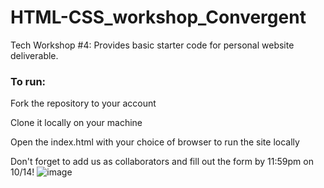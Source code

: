 # HTML-CSS_workshop_Convergent
Tech Workshop #4: Provides basic starter code for personal website deliverable.

### To run: 

Fork the repository to your account

Clone it locally on your machine

Open the index.html with your choice of browser to run the site locally

Don't forget to add us as collaborators and fill out the form by 11:59pm on 10/14!
![image](https://github.com/user-attachments/assets/63a2e848-3a9d-420e-b039-c3f03f6c4ab9)
